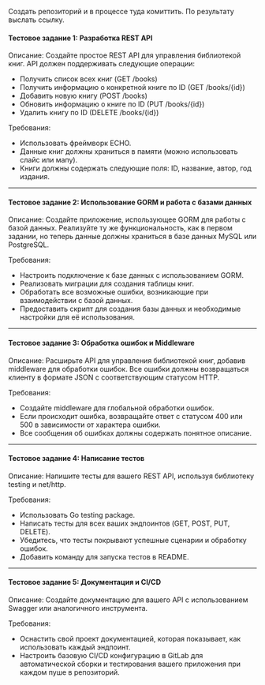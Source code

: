 Создать репозиторий и в процессе туда комиттить. По результату выслать ссылку.

#### Тестовое задание 1: Разработка REST API

Описание:
Создайте простое REST API для управления библиотекой книг. API должен поддерживать следующие операции:
- Получить список всех книг (GET /books)
- Получить информацию о конкретной книге по ID (GET /books/{id})
- Добавить новую книгу (POST /books)
- Обновить информацию о книге по ID (PUT /books/{id})
- Удалить книгу по ID (DELETE /books/{id})

Требования:
- Использовать фреймворк ECHO.
- Данные книг должны храниться в памяти (можно использовать слайс или мапу).
- Книги должны содержать следующие поля: ID, название, автор, год издания.

---

#### Тестовое задание 2: Использование GORM и работа с базами данных

Описание:
Создайте приложение, использующее GORM для работы с базой данных. Реализуйте ту же функциональность, как в первом задании, но теперь данные должны храниться в базе данных MySQL или PostgreSQL.

Требования:
- Настроить подключение к базе данных с использованием GORM.
- Реализовать миграции для создания таблицы книг.
- Обработать все возможные ошибки, возникающие при взаимодействии с базой данных.
- Предоставить скрипт для создания базы данных и необходимые настройки для её использования.

---

#### Тестовое задание 3: Обработка ошибок и Middleware

Описание:
Расширьте API для управления библиотекой книг, добавив middleware для обработки ошибок. Все ошибки должны возвращаться клиенту в формате JSON с соответствующим статусом HTTP.

Требования:
- Создайте middleware для глобальной обработки ошибок.
- Если происходит ошибка, возвращайте ответ с статусом 400 или 500 в зависимости от характера ошибки.
- Все сообщения об ошибках должны содержать понятное описание.

---

#### Тестовое задание 4: Написание тестов

Описание:
Напишите тесты для вашего REST API, используя библиотеку testing и net/http.

Требования:
- Использовать Go testing package.
- Написать тесты для всех ваших эндпоинтов (GET, POST, PUT, DELETE).
- Убедитесь, что тесты покрывают успешные сценарии и обработку ошибок.
- Добавить команду для запуска тестов в README.

---

#### Тестовое задание 5: Документация и CI/CD

Описание:
Создайте документацию для вашего API с использованием Swagger или аналогичного инструмента.

Требования:
- Оснастить свой проект документацией, которая показывает, как использовать каждый эндпоинт.
- Настроить базовую CI/CD конфигурацию в GitLab для автоматической сборки и тестирования вашего приложения при каждом пуше в репозиторий.